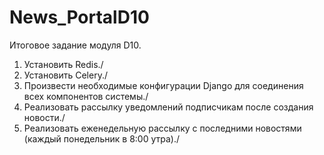 # News_PortalD10
Итоговое задание модуля D10.

1. Установить Redis./
2. Установить Celery./
3. Произвести необходимые конфигурации Django для соединения всех компонентов системы./
4. Реализовать рассылку уведомлений подписчикам после создания новости./
5. Реализовать еженедельную рассылку с последними новостями (каждый понедельник в 8:00 утра)./
